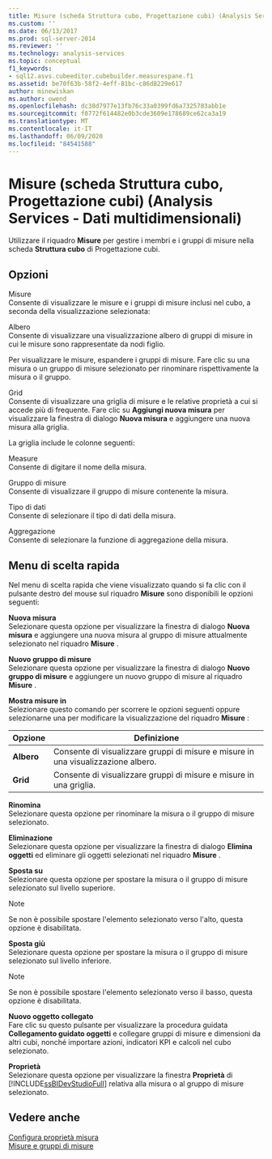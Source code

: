```yaml
---
title: Misure (scheda Struttura cubo, Progettazione cubi) (Analysis Services-Dati multidimensionali) | Microsoft Docs
ms.custom: ''
ms.date: 06/13/2017
ms.prod: sql-server-2014
ms.reviewer: ''
ms.technology: analysis-services
ms.topic: conceptual
f1_keywords:
- sql12.asvs.cubeeditor.cubebuilder.measurespane.f1
ms.assetid: be70f63b-58f2-4eff-81bc-c86d8229e617
author: minewiskan
ms.author: owend
ms.openlocfilehash: dc38d7977e13fb76c33a0399fd6a7325783abb1e
ms.sourcegitcommit: f0772f614482e0b3cde3609e178689ce62ca3a19
ms.translationtype: MT
ms.contentlocale: it-IT
ms.lasthandoff: 06/09/2020
ms.locfileid: "84541588"
---
```

# <a name="measures-cube-structure-tab-cube-designer-analysis-services---multidimensional-data"></a>Misure (scheda Struttura cubo, Progettazione cubi) (Analysis Services - Dati multidimensionali)
  Utilizzare il riquadro **Misure** per gestire i membri e i gruppi di misure nella scheda **Struttura cubo** di Progettazione cubi.  
  
## <a name="options"></a>Opzioni  
 Misure  
 Consente di visualizzare le misure e i gruppi di misure inclusi nel cubo, a seconda della visualizzazione selezionata:  
  
 Albero  
 Consente di visualizzare una visualizzazione albero di gruppi di misure in cui le misure sono rappresentate da nodi figlio.  
  
 Per visualizzare le misure, espandere i gruppi di misure. Fare clic su una misura o un gruppo di misure selezionato per rinominare rispettivamente la misura o il gruppo.  
  
 Grid  
 Consente di visualizzare una griglia di misure e le relative proprietà a cui si accede più di frequente. Fare clic su **Aggiungi nuova misura** per visualizzare la finestra di dialogo **Nuova misura** e aggiungere una nuova misura alla griglia.  
  
 La griglia include le colonne seguenti:  
  
 Measure  
 Consente di digitare il nome della misura.  
  
 Gruppo di misure  
 Consente di visualizzare il gruppo di misure contenente la misura.  
  
 Tipo di dati  
 Consente di selezionare il tipo di dati della misura.  
  
 Aggregazione  
 Consente di selezionare la funzione di aggregazione della misura.  
  
## <a name="context-menu"></a>Menu di scelta rapida  
 Nel menu di scelta rapida che viene visualizzato quando si fa clic con il pulsante destro del mouse sul riquadro **Misure** sono disponibili le opzioni seguenti:  
  
 **Nuova misura**  
 Selezionare questa opzione per visualizzare la finestra di dialogo **Nuova misura** e aggiungere una nuova misura al gruppo di misure attualmente selezionato nel riquadro **Misure** .  
  
 **Nuovo gruppo di misure**  
 Selezionare questa opzione per visualizzare la finestra di dialogo **Nuovo gruppo di misure** e aggiungere un nuovo gruppo di misure al riquadro **Misure** .  
  
 **Mostra misure in**  
 Selezionare questo comando per scorrere le opzioni seguenti oppure selezionarne una per modificare la visualizzazione del riquadro **Misure** :  
  
|Opzione|Definizione|  
|------------|----------------|  
|**Albero**|Consente di visualizzare gruppi di misure e misure in una visualizzazione albero.|  
|**Grid**|Consente di visualizzare gruppi di misure e misure in una griglia.|  
  
 **Rinomina**  
 Selezionare questa opzione per rinominare la misura o il gruppo di misure selezionato.  
  
 **Eliminazione**  
 Selezionare questa opzione per visualizzare la finestra di dialogo **Elimina oggetti** ed eliminare gli oggetti selezionati nel riquadro **Misure** .  
  
 **Sposta su**  
 Selezionare questa opzione per spostare la misura o il gruppo di misure selezionato sul livello superiore.  
  
> [!NOTE]  
>  Se non è possibile spostare l'elemento selezionato verso l'alto, questa opzione è disabilitata.  
  
 **Sposta giù**  
 Selezionare questa opzione per spostare la misura o il gruppo di misure selezionato sul livello inferiore.  
  
> [!NOTE]  
>  Se non è possibile spostare l'elemento selezionato verso il basso, questa opzione è disabilitata.  
  
 **Nuovo oggetto collegato**  
 Fare clic su questo pulsante per visualizzare la procedura guidata **Collegamento guidato oggetti** e collegare gruppi di misure e dimensioni da altri cubi, nonché importare azioni, indicatori KPI e calcoli nel cubo selezionato.  
  
 **Proprietà**  
 Selezionare questa opzione per visualizzare la finestra **Proprietà** di [!INCLUDE[ssBIDevStudioFull](../includes/ssbidevstudiofull-md.md)] relativa alla misura o al gruppo di misure selezionato.  
  
## <a name="see-also"></a>Vedere anche  
 [Configura proprietà misura](multidimensional-models/configure-measure-properties.md)   
 [Misure e gruppi di misure](multidimensional-models/measures-and-measure-groups.md)  
  
  
